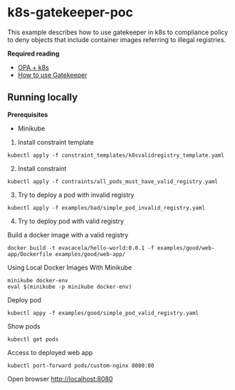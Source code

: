# k8s-gatekeeper-poc
This example describes how to use gatekeeper in k8s to compliance policy to deny objects that include container images referring to illegal registries.

**Required reading**

* [OPA + k8s](https://www.openpolicyagent.org/docs/latest/kubernetes-introduction/)
* [How to use Gatekeeper](https://open-policy-agent.github.io/gatekeeper/website/docs/howto)

## Running locally

**Prerequisites**
* Minikube

1. Install constraint template

```shell
kubectl apply -f constraint_templates/k8svalidregistry_template.yaml
```

2. Install constraint

```shell
kubectl apply -f contraints/all_pods_must_have_valid_registry.yaml
```

3. Try to deploy a pod with invalid registry
```shell
kubectl apply -f examples/bad/simple_pod_invalid_registry.yaml
```

4. Try to deploy pod with valid registry

Build a docker image with a valid registry
```shell
docker build -t evacacela/hello-world:0.0.1 -f examples/good/web-app/Dockerfile examples/good/web-app/
```

Using Local Docker Images With Minikube
```shell
minikube docker-env
eval $(minikube -p minikube docker-env)
```
Deploy pod
```shell
kubectl appy -f examples/good/simple_pod_valid_registry.yaml
```

Show pods
```shell
kubectl get pods
```

Access to deployed web app
```shell
kubectl port-forward pods/custom-nginx 8080:80
```

Open browser
[http://localhost:8080](http://localhost:8080)

